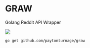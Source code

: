 # GRAW

Golang Reddit API Wrapper

![](https://travis-ci.org/PaytonTurnage/graw.svg)

    go get github.com/paytonturnage/graw
